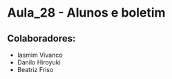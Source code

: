 # Aula_28 - Alunos e boletim

## Colaboradores:
- Iasmim Vivanco 
- Danilo Hiroyuki
- Beatriz Friso
